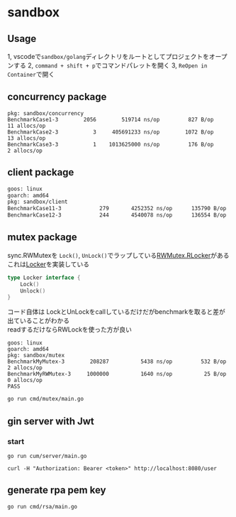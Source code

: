 # sandbox

## Usage
1, vscodeで`sandbox/golang`ディレクトリをルートとしてプロジェクトをオープンする
2, `command + shift + p`でコマンドパレットを開く
3, `ReOpen in Container`で開く

## concurrency package

```
pkg: sandbox/concurrency
BenchmarkCase1-3   	    2056	    519714 ns/op	     827 B/op	      11 allocs/op
BenchmarkCase2-3   	       3	 405691233 ns/op	    1072 B/op	      13 allocs/op
BenchmarkCase3-3   	       1	1013625000 ns/op	     176 B/op	       2 allocs/op
```

## client package
```bash
goos: linux
goarch: amd64
pkg: sandbox/client
BenchmarkCase11-3   	     279	   4252352 ns/op	  135790 B/op	    1002 allocs/op
BenchmarkCase12-3   	     244	   4540078 ns/op	  136554 B/op	    1013 allocs/op
```

##  mutex package

sync.RWMutexを `Lock()`, `UnLock()`でラップしている[RWMutex.RLocker](https://golang.org/pkg/sync/#RWMutex.RLocker)がある  
これは[Locker](https://golang.org/pkg/sync/#Locker)を実装している

```go
type Locker interface {
    Lock()
    Unlock()
}
```

コード自体は LockとUnLockをcallしているだけだがbenchmarkを取ると差が出ていることがわかる  
readするだけならRWLockを使った方が良い
```
goos: linux
goarch: amd64
pkg: sandbox/mutex
BenchmarkMyMutex-3     	  208287	      5438 ns/op	     532 B/op	       2 allocs/op
BenchmarkMyRWMutex-3   	 1000000	      1640 ns/op	      25 B/op	       0 allocs/op
PASS
```

```bash
go run cmd/mutex/main.go 
```

## gin server with Jwt

### start
`go run cum/server/main.go`

`curl -H "Authorization: Bearer <token>" http://localhost:8080/user`


## generate rpa pem key

`go run cmd/rsa/main.go`